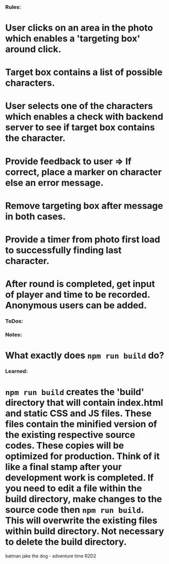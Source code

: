 
### Rules:
  # User clicks on an area in the photo which enables a 'targeting box' around click.
  # Target box contains a list of possible characters.
  # User selects one of the characters which enables a check with backend server to see if target box contains the character.
  # Provide feedback to user => If correct, place a marker on character else an error message.
  # Remove targeting box after message in both cases.
  # Provide a timer from photo first load to successfully finding last character.
  # After round is completed, get input of player and time to be recorded. Anonymous users can be added.

### ToDos:
  

### Notes:
  # What exactly does `npm run build` do?

### Learned:
  # `npm run build` creates the 'build' directory that will contain index.html and static CSS and JS files. These files contain the minified version of the existing respective source codes. These copies will be optimized for production. Think of it like a final stamp after your development work is completed. If you need to edit a file within the build directory, make changes to the source code then `npm run build`. This will overwrite the existing files within build directory. Not necessary to delete the build directory.




batman 
jake the dog - adventure time
R2D2